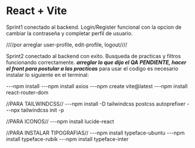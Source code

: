 # React + Vite


Sprint1 conectado al backend. Login/Register funcional con la opcion de cambiar la contraseña y completar perfil de usuario. 

////por arreglar user-profile, edit-profile, logout////

Sprint2 conectado al backend con exito. Busqueda de practicas y filtros funcionando correctamente.
***arreglar lo que dijo el QA***
***PENDIENTE, hacer el front para postular a las practicas***
para usar el codigo es necesario instalar lo siguiente en el terminal:

---npm install
---npm install axios
---npm create vite@latest
---npm install react-router-dom

//PARA TAILWINDCSS//
---npm install -D tailwindcss postcss autoprefixer
---npx tailwindcss init -p


//PARA ICONOS//
---npm install lucide-react

//PARA INSTALAR TIPOGRAFIAS//
---npm install typeface-ubuntu
---npm install typeface-rubik
---npm install typeface-inter

